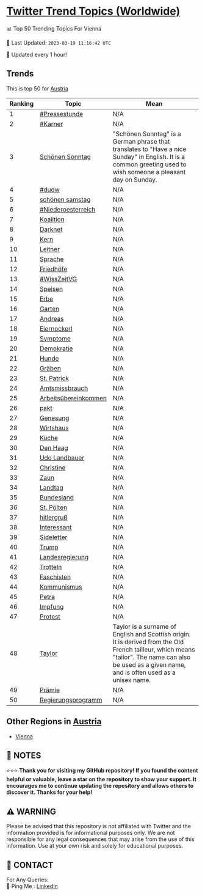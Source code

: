 [Twitter Trend Topics (Worldwide)](https://github.com/ErcinDedeoglu/Twitter-Trend-Topics)
==========


📊 Top 50 Trending Topics For Vienna

📆 Last Updated: `2023-03-19 11:16:42 UTC`

🔧 Updated every 1 hour!


## Trends

This is top 50 for [Austria](</Austria>)

| Ranking | Topic | Mean |
| ------- | ------------ | ------------ |
| 1 | [#Pressestunde](http://twitter.com/search?q=%23Pressestunde) | N/A |
| 2 | [#Karner](http://twitter.com/search?q=%23Karner) | N/A |
| 3 | [Schönen Sonntag](http://twitter.com/search?q=Sch%c3%b6nen+Sonntag) | "Schönen Sonntag" is a German phrase that translates to "Have a nice Sunday" in English. It is a common greeting used to wish someone a pleasant day on Sunday. |
| 4 | [#dudw](http://twitter.com/search?q=%23dudw) | N/A |
| 5 | [schönen samstag](http://twitter.com/search?q=sch%c3%b6nen+samstag) | N/A |
| 6 | [#Niederoesterreich](http://twitter.com/search?q=%23Niederoesterreich) | N/A |
| 7 | [Koalition](http://twitter.com/search?q=Koalition) | N/A |
| 8 | [Darknet](http://twitter.com/search?q=Darknet) | N/A |
| 9 | [Kern](http://twitter.com/search?q=Kern) | N/A |
| 10 | [Leitner](http://twitter.com/search?q=Leitner) | N/A |
| 11 | [Sprache](http://twitter.com/search?q=Sprache) | N/A |
| 12 | [Friedhöfe](http://twitter.com/search?q=Friedh%c3%b6fe) | N/A |
| 13 | [#WissZeitVG](http://twitter.com/search?q=%23WissZeitVG) | N/A |
| 14 | [Speisen](http://twitter.com/search?q=Speisen) | N/A |
| 15 | [Erbe](http://twitter.com/search?q=Erbe) | N/A |
| 16 | [Garten](http://twitter.com/search?q=Garten) | N/A |
| 17 | [Andreas](http://twitter.com/search?q=Andreas) | N/A |
| 18 | [Eiernockerl](http://twitter.com/search?q=Eiernockerl) | N/A |
| 19 | [Symptome](http://twitter.com/search?q=Symptome) | N/A |
| 20 | [Demokratie](http://twitter.com/search?q=Demokratie) | N/A |
| 21 | [Hunde](http://twitter.com/search?q=Hunde) | N/A |
| 22 | [Gräben](http://twitter.com/search?q=Gr%c3%a4ben) | N/A |
| 23 | [St. Patrick](http://twitter.com/search?q=St.+Patrick) | N/A |
| 24 | [Amtsmissbrauch](http://twitter.com/search?q=Amtsmissbrauch) | N/A |
| 25 | [Arbeitsübereinkommen](http://twitter.com/search?q=Arbeits%c3%bcbereinkommen) | N/A |
| 26 | [pakt](http://twitter.com/search?q=pakt) | N/A |
| 27 | [Genesung](http://twitter.com/search?q=Genesung) | N/A |
| 28 | [Wirtshaus](http://twitter.com/search?q=Wirtshaus) | N/A |
| 29 | [Küche](http://twitter.com/search?q=K%c3%bcche) | N/A |
| 30 | [Den Haag](http://twitter.com/search?q=Den+Haag) | N/A |
| 31 | [Udo Landbauer](http://twitter.com/search?q=Udo+Landbauer) | N/A |
| 32 | [Christine](http://twitter.com/search?q=Christine) | N/A |
| 33 | [Zaun](http://twitter.com/search?q=Zaun) | N/A |
| 34 | [Landtag](http://twitter.com/search?q=Landtag) | N/A |
| 35 | [Bundesland](http://twitter.com/search?q=Bundesland) | N/A |
| 36 | [St. Pölten](http://twitter.com/search?q=St.+P%c3%b6lten) | N/A |
| 37 | [hitlergruß](http://twitter.com/search?q=hitlergru%c3%9f) | N/A |
| 38 | [Interessant](http://twitter.com/search?q=Interessant) | N/A |
| 39 | [Sideletter](http://twitter.com/search?q=Sideletter) | N/A |
| 40 | [Trump](http://twitter.com/search?q=Trump) | N/A |
| 41 | [Landesregierung](http://twitter.com/search?q=Landesregierung) | N/A |
| 42 | [Trotteln](http://twitter.com/search?q=Trotteln) | N/A |
| 43 | [Faschisten](http://twitter.com/search?q=Faschisten) | N/A |
| 44 | [Kommunismus](http://twitter.com/search?q=Kommunismus) | N/A |
| 45 | [Petra](http://twitter.com/search?q=Petra) | N/A |
| 46 | [Impfung](http://twitter.com/search?q=Impfung) | N/A |
| 47 | [Protest](http://twitter.com/search?q=Protest) | N/A |
| 48 | [Taylor](http://twitter.com/search?q=Taylor) | Taylor is a surname of English and Scottish origin. It is derived from the Old French tailleur, which means "tailor". The name can also be used as a given name, and is often used as a unisex name. |
| 49 | [Prämie](http://twitter.com/search?q=Pr%c3%a4mie) | N/A |
| 50 | [Regierungsprogramm](http://twitter.com/search?q=Regierungsprogramm) | N/A |



## Other Regions in [Austria](</Austria>)

* [Vienna](</Austria/Vienna.md>)



## 📝 NOTES

⭐⭐⭐ **Thank you for visiting my GitHub repository! If you found the content helpful or valuable, leave a star on the repository to show your support. It encourages me to continue updating the repository and allows others to discover it. Thanks for your help!**


## ⚠️ WARNING

Please be advised that this repository is not affiliated with Twitter and the information provided is for informational purposes only. We are not responsible for any legal consequences that may arise from the use of this information. Use at your own risk and solely for educational purposes.


## 📨 CONTACT

 For Any Queries:  
            🏓 Ping Me : [LinkedIn](https://www.linkedin.com/in/ercindedeoglu/)
